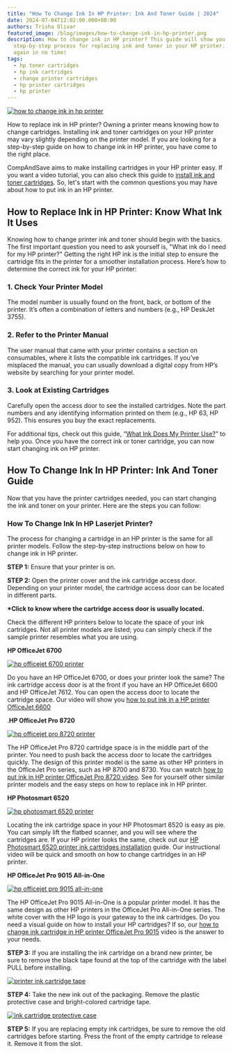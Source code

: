 ```yaml
---
title: "How To Change Ink In HP Printer: Ink And Toner Guide | 2024"
date: 2024-07-04T12:02:00.000+08:00
authors: Trisha Olivar
featured_image: /blog/images/how-to-change-ink-in-hp-printer.png
description: How to change ink in HP printer? This guide will show you the
  step-by-step process for replacing ink and toner in your HP printer. Print
  again in no time!
tags:
  - hp toner cartridges
  - hp ink cartridges
  - change printer cartridges
  - hp printer cartridges
  - hp printer
---
```

[![how to change ink in hp printer](/blog/images/how-to-change-ink-in-hp-printer.png "How to Change Ink in HP Printer")](/blog/images/how-to-change-ink-in-hp-printer.png)

How to replace ink in HP printer? Owning a printer means knowing how to change cartridges. Installing ink and toner cartridges on your HP printer may vary slightly depending on the printer model. If you are looking for a step-by-step guide on how to change ink in HP printer, you have come to the right place. 

CompAndSave aims to make installing cartridges in your HP printer easy. If you want a video tutorial, you can also check this guide to [install ink and toner cartridges](https://www.compandsave.com/ink-toner-how-to-video). So, let's start with the common questions you may have about how to put ink in an HP printer.

## How to Replace Ink in HP Printer: Know What Ink It Uses

Knowing how to change printer ink and toner should begin with the basics. The first important question you need to ask yourself is, "What ink do I need for my HP printer?" Getting the right HP ink is the initial step to ensure the cartridge fits in the printer for a smoother installation process. Here’s how to determine the correct ink for your HP printer:

### 1. Check Your Printer Model

The model number is usually found on the front, back, or bottom of the printer. It’s often a combination of letters and numbers (e.g., HP DeskJet 3755).

### 2. Refer to the Printer Manual

The user manual that came with your printer contains a section on consumables, where it lists the compatible ink cartridges. If you’ve misplaced the manual, you can usually download a digital copy from HP’s website by searching for your printer model.

### 3. Look at Existing Cartridges

Carefully open the access door to see the installed cartridges. Note the part numbers and any identifying information printed on them (e.g., HP 63, HP 952). This ensures you buy the exact replacements.

For additional tips, check out this guide, “[What Ink Does My Printer Use?](https://www.compandsave.com/what-ink-does-my-printer-use)” to help you. Once you have the correct ink or toner cartridge, you can now start changing ink on HP printer.

## How To Change Ink In HP Printer: Ink And Toner Guide

Now that you have the printer cartridges needed, you can start changing the ink and toner on your printer. Here are the steps you can follow:

### How To Change Ink In HP Laserjet Printer?

The process for changing a cartridge in an HP printer is the same for all printer models. Follow the step-by-step instructions below on how to change ink in HP printer.

**STEP 1:** Ensure that your printer is on.

**STEP 2:** Open the printer cover and the ink cartridge access door. Depending on your printer model, the cartridge access door can be located in different parts.

**\*Click to know where the cartridge access door is usually located.**

Check the different HP printers below to locate the space of your ink cartridges. Not all printer models are listed; you can simply check if the sample printer resembles what you are using.

**HP OfficeJet 6700**

[![hp officejet 6700 printer](/blog/images/change-ink-hp-1.png "HP Officejet 6700 Printer")](/blog/images/change-ink-hp-1.png)

Do you have an HP OfficeJet 6700, or does your printer look the same? The ink cartridge access door is at the front if you have an HP OfficeJet 6600 and HP OfficeJet 7612. You can open the access door to locate the cartridge space. Our video will show you [how to put ink in a HP printer OfficeJet 6600](https://youtu.be/Hg3TC1TlFyA)

[](https://youtu.be/Hg3TC1TlFyA).**HP OfficeJet Pro 8720**

[![hp officejet pro 8720 printer](/blog/images/change-ink-hp-2.png "HP Officejet Pro 8720 printer")](/blog/images/change-ink-hp-2.png)

The HP OfficeJet Pro 8720 cartridge space is in the middle part of the printer. You need to push back the access door to locate the cartridges quickly. The design of this printer model is the same as other HP printers in the OfficeJet Pro series, such as HP 8700 and 8730. You can watch [how to put ink in HP printer OfficeJet Pro 8720 video](https://youtu.be/I0AD-Gj_L1M). See for yourself other similar printer models and the easy steps on how to replace ink in HP printer.

**HP Photosmart 6520**

[![hp photosmart 6520 printer](/blog/images/change-ink-hp-3.png "HP Photosmart 6520 Printer")](/blog/images/change-ink-hp-3.png)

Locating the ink cartridge space in your HP Photosmart 6520 is easy as pie. You can simply lift the flatbed scanner, and you will see where the cartridges are. If your HP printer looks the same, check out our [HP Photosmart 6520 printer ink cartridges installation](https://youtu.be/v1awarlq-D8) guide. Our instructional video will be quick and smooth on how to change cartridges in an HP printer.

**HP OfficeJet Pro 9015 All-in-One**

[![hp officejet pro 9015 all-in-one](/blog/images/change-ink-hp-4.png "HP Offiejet Pro 9015 All-in-One")](/blog/images/change-ink-hp-4.png)

The HP OfficeJet Pro 9015 All-in-One is a popular printer model. It has the same design as other HP printers in the OfficeJet Pro All-in-One series. The white cover with the HP logo is your gateway to the ink cartridges. Do you need a visual guide on how to install your HP cartridges? If so, our [how to change ink cartridge in HP printer OfficeJet Pro 9015](https://youtu.be/Y_gZxs-jQM0) video is the answer to your needs.

**STEP 3:** If you are installing the ink cartridge on a brand new printer, be sure to remove the black tape found at the top of the cartridge with the label PULL before installing.

[![printer ink cartridge tape](/blog/images/change-ink-hp-5.png "Printer Ink Cartridge Tape")](/blog/images/change-ink-hp-5.png)

**STEP 4:** Take the new ink out of the packaging. Remove the plastic protective case and bright-colored cartridge tape.

[![ink cartridge protective case](/blog/images/change-ink-hp-6.png "Ink Cartridge Protective Case")](/blog/images/change-ink-hp-6.png)

**STEP 5:** If you are replacing empty ink cartridges, be sure to remove the old cartridges before starting. Press the front of the empty cartridge to release it. Remove it from the slot.
